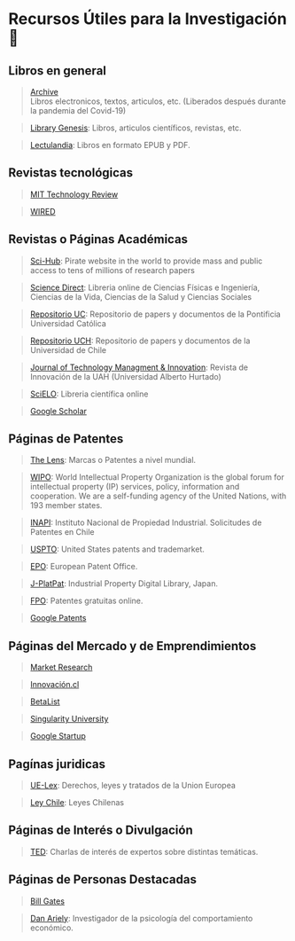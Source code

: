 # Recursos Útiles para la Investigación  🔎

## Libros en general  
>[Archive](https://archive.org/details/texts?&sort=-downloads&page=2)  
Libros electronicos, textos, articulos, etc. (Liberados después durante la pandemia del Covid-19)

>[Library Genesis](http://gen.lib.rus.ec): 
Libros, articulos científicos, revistas, etc. 


>[Lectulandia](https://www.lectulandia.co):
Libros en formato EPUB y PDF.


## Revistas tecnológicas
>[MIT Technology Review](https://www.technologyreview.com/)


>[WIRED](https://www.wired.com/)


## Revistas o Páginas Académicas

>[Sci-Hub](https://sci-hub.se):
Pirate website in the world to provide mass and public access to tens of millions of research papers

>[Science Direct](https://www.sciencedirect.com): 
Libreria online de Ciencias Físicas e Ingeniería, Ciencias de la Vida, Ciencias de la Salud y Ciencias Sociales

>[Repositorio UC](https://repositorio.uc.cl):
Repositorio de papers y documentos de la Pontificia Universidad Católica

>[Repositorio UCH](http://repositorio.uchile.cl):
Repositorio de papers y documentos de la Universidad de Chile

>[Journal of Technology Managment & Innovation](https://www.jotmi.org/index.php/GT/index):
Revista de Innovación de la UAH (Universidad Alberto Hurtado)

>[SciELO](https://scielo.org/es/): 
Libreria científica online

>[Google Scholar](https://scholar.google.com)


## Páginas de Patentes

>[The Lens](https://www.lens.org): 
Marcas o Patentes a nivel mundial.

>[WIPO](https://www.wipo.int/portal/en/index.html):
World Intellectual Property Organization is the global forum for intellectual property (IP) services, policy, information and cooperation. We are a self-funding agency of the United Nations, with 193 member states.

>[INAPI](https://www.inapi.cl): 
Instituto Nacional de Propiedad Industrial. Solicitudes de Patentes en Chile

>[USPTO](https://www.uspto.gov):
United States patents and trademarket.

>[EPO](https://worldwide.espacenet.com/?locale=en_EP):
European Patent Office.

>[J-PlatPat](https://www.j-platpat.inpit.go.jp):
Industrial Property Digital Library, Japan.

>[FPO](http://www.freepatentsonline.com):
Patentes gratuitas online.

>[Google Patents](https://patents.google.com)

## Páginas del Mercado y de Emprendimientos

>[Market Research](https://www.marketresearch.com)

>[Innovación.cl](http://www.innovacion.cl)

>[BetaList](https://betalist.com)

>[Singularity University](https://su.org)

>[Google Startup](https://startup.google.com/intl/es/)


## Pagínas juridicas

>[UE-Lex](https://eur-lex.europa.eu/homepage.html?locale=es):
Derechos, leyes y tratados de la Union Europea

>[Ley Chile](https://www.leychile.cl/Consulta/homebasico):
Leyes Chilenas

## Páginas de Interés o Divulgación

>[TED](https://www.ted.com/#/recommendation):
Charlas de interés de expertos sobre distintas temáticas.

## Páginas de Personas Destacadas

>[Bill Gates](https://www.gatesnotes.com)

>[Dan Ariely](http://danariely.com/):
Investigador de la psicología del comportamiento económico.
